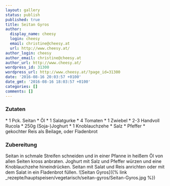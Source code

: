 ```yaml
---
layout: gallery
status: publish
published: true
title: Seitan Gyros
author:
  display_name: cheesy
  login: cheesy
  email: christine@cheesy.at
  url: http://www.cheesy.at/
author_login: cheesy
author_email: christine@cheesy.at
author_url: http://www.cheesy.at/
wordpress_id: 31300
wordpress_url: http://www.cheesy.at/?page_id=31300
date: '2016-08-16 20:03:57 +0100'
date_gmt: '2016-08-16 18:03:57 +0100'
categories: []
comments: []
---
```

### Zutaten
\* 1 Pck. Seitan
\* Öl
\* 1 Salatgurke
\* 4 Tomaten
\* 1 Zwiebel
\* 2-3 Handvoll Rucola
\* 250g (Soja-)Joghurt
\* 1 Knoblauchzehe
\* Salz
\* Pfeffer
\* gekochter Reis als Beilage, oder Fladenbrot
### Zubereitung
Seitan in schmale Streifen schneiden und in einer Pfanne in heißem Öl von allen Seiten kross anbraten. Joghurt mit Salz und Pfeffer würzen und eine Knoblauchzehe hineindrücken. Seitan mit Salat und Reis anrichten oder mit dem Salat in ein Fladenbrot füllen.
![Seitan Gyros]({% link _rezepte/hauptspeisen/vegetarisch/seitan-gyros/Seitan-Gyros.jpg %})
